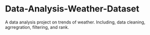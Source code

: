 # Data-Analysis-Weather-Dataset

A data analysis project on trends of weather. Including, data cleaning, agrregration, filtering, and rank.
